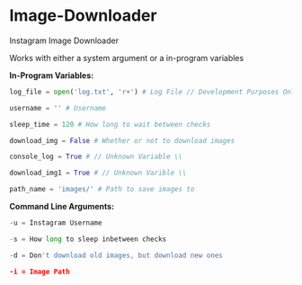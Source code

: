 # Image-Downloader
Instagram Image Downloader

Works with either a system argument or a in-program variables


__In-Program Variables:__


```Python
log_file = open('log.txt', 'r+') # Log File // Development Purposes Only \\

username = '' # Username

sleep_time = 120 # How long to wait between checks

download_img = False # Whether or not to download images

console_log = True # // Unknown Variable \\

download_img1 = True # // Unknown Varible \\

path_name = 'images/' # Path to save images to
```

__Command Line Arguments:__

```Python
-u = Instagram Username

-s = How long to sleep inbetween checks

-d = Don't download old images, but download new ones

-i = Image Path
```
